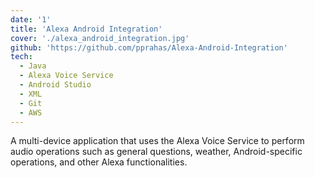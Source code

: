 ```yaml
---
date: '1'
title: 'Alexa Android Integration'
cover: './alexa_android_integration.jpg'
github: 'https://github.com/pprahas/Alexa-Android-Integration'
tech:
  - Java
  - Alexa Voice Service
  - Android Studio
  - XML
  - Git
  - AWS
---
```


A <a>multi-device application</a> that uses the <a>Alexa Voice Service</a> to perform audio operations such as general questions, weather, Android-specific operations, and other Alexa functionalities.
